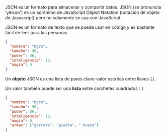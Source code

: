 JSON es un formato para almacenar y compartir datos. JSON (se pronuncia 'yéison') es un acrónimo de JavaScript Object Notation (notación de objeto de Javascript) pero no solamente se usa con JavaScript.

JSON es un formato de texto que se puede usar en código y es bastante fácil de leer para las personas.

```json
{
  "nombre": "Ogro",
  "tamaño": 90,
  "poder": 86,
  "inteligencia": 12,
  "magia": 0
}
```

Un **objeto** JSON es una lista de pares clave-valor escritas entre llaves `{}`.

Un valor también puede ser una **lista** entre corchetes cuadrados `[]`:

```json
{
  "nombre": "Ogro",
  "tamaño": 90,
  "poder": 86,
  "inteligencia": 12,
  "magia": 0,
  "armas": ["garrote", "piedra", " hueso"]
}
```
